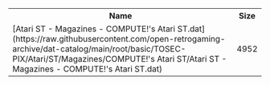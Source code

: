 <table>
<tr><th>Name</th><th>Size</th></tr>
<tr><td>
[Atari ST - Magazines - COMPUTE!'s Atari ST.dat](https://raw.githubusercontent.com/open-retrogaming-archive/dat-catalog/main/root/basic/TOSEC-PIX/Atari/ST/Magazines/COMPUTE!'s Atari ST/Atari ST - Magazines - COMPUTE!'s Atari ST.dat)
</td><td>4952</td></tr>
</table>
